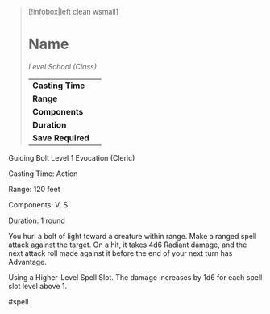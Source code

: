 > [!infobox|left clean wsmall]
> # Name
> *Level School (Class)*
> 
> | | |
> | - | - |
> | **Casting Time** | |
> | **Range** | |
> | **Components** | |
> | **Duration** | |
> | **Save Required** | |

Guiding Bolt
Level 1 Evocation (Cleric)

Casting Time: Action

Range: 120 feet

Components: V, S

Duration: 1 round

You hurl a bolt of light toward a creature within range. Make a ranged spell attack against the target. On a hit, it takes 4d6 Radiant damage, and the next attack roll made against it before the end of your next turn has Advantage.

Using a Higher-Level Spell Slot. The damage increases by 1d6 for each spell slot level above 1.

#spell